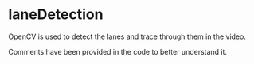 # laneDetection

OpenCV is used to detect the lanes and trace through them in the video.

Comments have been provided in the code to better understand it.